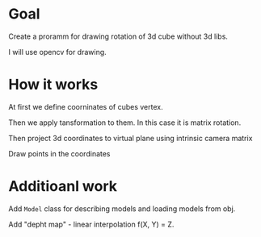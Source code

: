 # Goal

Create a proramm for drawing rotation of 3d cube without 3d libs. 

I will use opencv for drawing.

# How it works

At first we define coorninates of cubes vertex. 

Then we apply tansformation to them. In this case it is matrix rotation.

Then project 3d coordinates to virtual plane using intrinsic camera matrix

Draw points in the coordinates

# Additioanl work

Add `Model` class for describing models and loading models from obj.

Add "depht map" - linear interpolation f(X, Y) = Z.